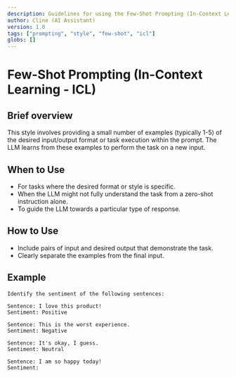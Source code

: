 ```yaml
---
description: Guidelines for using the Few-Shot Prompting (In-Context Learning - ICL) style.
author: Cline (AI Assistant)
version: 1.0
tags: ["prompting", "style", "few-shot", "icl"]
globs: []
---
```


# Few-Shot Prompting (In-Context Learning - ICL)

## Brief overview
This style involves providing a small number of examples (typically 1-5) of the desired input/output format or task execution within the prompt. The LLM learns from these examples to perform the task on a new input.

## When to Use
- For tasks where the desired format or style is specific.
- When the LLM might not fully understand the task from a zero-shot instruction alone.
- To guide the LLM towards a particular type of response.

## How to Use
- Include pairs of input and desired output that demonstrate the task.
- Clearly separate the examples from the final input.

## Example
```
Identify the sentiment of the following sentences:

Sentence: I love this product!
Sentiment: Positive

Sentence: This is the worst experience.
Sentiment: Negative

Sentence: It's okay, I guess.
Sentiment: Neutral

Sentence: I am so happy today!
Sentiment:
